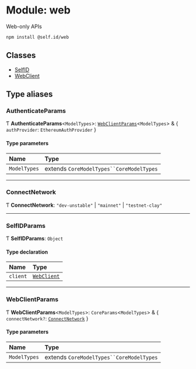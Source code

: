 # Module: web

Web-only APIs

```sh
npm install @self.id/web
```

## Classes

- [SelfID](../classes/web.SelfID.md)
- [WebClient](../classes/web.WebClient.md)

## Type aliases

### AuthenticateParams

Ƭ **AuthenticateParams**<`ModelTypes`\>: [`WebClientParams`](web.md#webclientparams)<`ModelTypes`\> & { `authProvider`: `EthereumAuthProvider`  }

#### Type parameters

| Name | Type |
| :------ | :------ |
| `ModelTypes` | extends `CoreModelTypes``CoreModelTypes` |

___

### ConnectNetwork

Ƭ **ConnectNetwork**: ``"dev-unstable"`` \| ``"mainnet"`` \| ``"testnet-clay"``

___

### SelfIDParams

Ƭ **SelfIDParams**: `Object`

#### Type declaration

| Name | Type |
| :------ | :------ |
| `client` | [`WebClient`](../classes/web.WebClient.md) |

___

### WebClientParams

Ƭ **WebClientParams**<`ModelTypes`\>: `CoreParams`<`ModelTypes`\> & { `connectNetwork?`: [`ConnectNetwork`](web.md#connectnetwork)  }

#### Type parameters

| Name | Type |
| :------ | :------ |
| `ModelTypes` | extends `CoreModelTypes``CoreModelTypes` |
